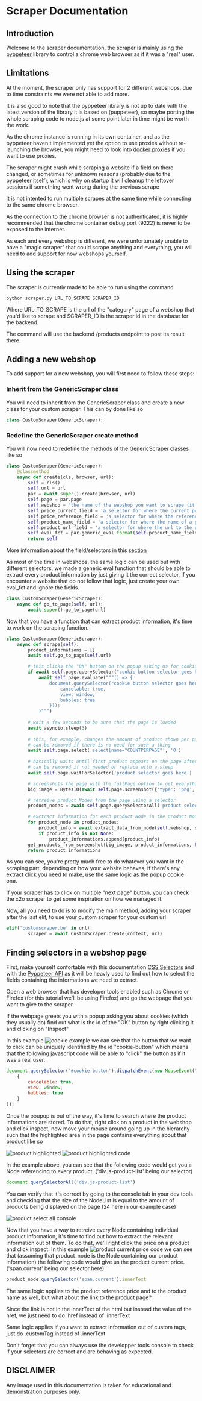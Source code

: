 # Scraper Documentation
## Introduction
Welcome to the scraper documentation, the scraper is mainly using the [pyppeteer](https://github.com/pyppeteer/pyppeteer) library to control a chrome web browser as if it was a "real" user.
## Limitations
At the moment, the scraper only has support for 2 different webshops, due to time constraints we were not able to add more.

It is also good to note that the pyppeteer library is not up to date with the latest version of the library it is based on (puppeteer), so maybe porting the whole scraping code to node.js at some point later in time might be worth the work.

As the chrome instance is running in its own container, and as the pyppeteer haven't implemented yet the option to use proxies without re-launching the browser, you might need to look into [docker proxies](https://docs.docker.com/network/proxy/) if you want to use proxies.

The scraper might crash while scraping a website if a field on there changed, or sometimes for unknown reasons (probably due to the pyppeteer itself), which is why on startup it will cleanup the leftover sessions if something went wrong during the previous scrape

It is not intented to run multiple scrapes at the same time while connecting to the same chrome browser.

As the connection to the chrome browser is not authenticated, it is highly recommended that the chrome container debug port (9222) is never to be exposed to the internet.

As each and every webshop is different, we were unfortunately unable to have a "magic scraper" that could scrape anything and everything, you will need to add support for now webshops yourself.

## Using the scraper
The scraper is currently made to be able to run using the command
```
python scraper.py URL_TO_SCRAPE SCRAPER_ID
```
Where URL_TO_SCRAPE is the url of the "category" page of a webshop that you'd like to scrape and SCRAPER_ID is the scraper id in the database for the backend.

The command will use the backend /products endpoint to post its result there.

## Adding a new webshop
To add support for a new webshop, you will first need to follow these steps:
### Inherit from the GenericScraper class
You will need to inherit from the GenericScraper class and create a new class for your custom scraper. This can by done like so
```python
class CustomScraper(GenericScraper):
```
### Redefine the GenericScraper create method
You will now need to redefine the methods of the GenericScraper classes like so
```python
class CustomScraper(GenericScraper):
    @classmethod
    async def create(cls, browser, url):
        self = cls()
        self.url = url
        par = await super().create(browser, url)
        self.page = par.page
        self.webshop = "the name of the webshop you want to scrape (it will be automatically added to the database if not existing)"
        self.price_current_field = 'a selector for where the current price of a product is located in the html of the page'
        self.price_reference_field = 'a selector for where the reference price of a product is located in the html of the page (when the product is on sale)'
        self.product_name_field = 'a selector for where the name of a product is located in the html of the page'
        self.product_url_field = 'a selector for where the url to the product page is located in the html of the page'
        self.eval_fct = par.generic_eval.format(self.product_name_field, self.price_current_field, self.price_reference_field, self.product_url_field)
        return self
```
More information about the field/selectors in this [section](#finding-selectors-in-a-webshop-page)

As most of the time in webshops, the same logic can be used but with different selectors, we made a generic eval function that should be able to extract every product information by just giving it the correct selector, if you encounter a website that do not follow that logic, just create your own eval_fct and ignore the fields.
```python
class CustomScraper(GenericScraper):
    async def go_to_page(self, url):
        await super().go_to_page(url)
```

Now that you have a function that can extract product information, it's time to work on the scraping function.

```python
class CustomScraper(GenericScraper):
    async def scrape(self):
        product_informations = []
        await self.go_to_page(self.url)

        # this clicks the "OK" button on the popup asking us for cookies
        if await self.page.querySelector("cookie button selector goes here"):
            await self.page.evaluate("""() => {
                document.querySelector("cookie button selector goes here").dispatchEvent(new MouseEvent("click", {
                    cancelable: true,
                    view: window,
                    bubbles: true
                }));
            }""")
        
        # wait a few seconds to be sure that the page is loaded
        await asyncio.sleep(3)
        
        # this, for example, changes the amount of product shown per page on a webpage with a select option that has the name COUNTERPAGE
        # can be removed if there is no need for such a thing
        await self.page.select('select[name="COUNTPERPAGE"', '0')
        
        # basically waits until first product appears on the page after selection "show me all products on the same page"
        # can be removed if not needed or replace with a sleep
        await self.page.waitForSelector('product selector goes here')

        # screenshots the page with the fullPage option to get everything in a single screenshot        
        big_image = BytesIO(await self.page.screenshot({'type': 'png', 'fullPage': True}))

        # retreive product Nodes from the page using a selector
        product_nodes = await self.page.querySelectorAll('product selector goes here')

        # exctract information for each product Node in the product NodeList obtained previously
        for product_node in product_nodes:
            product_info = await extract_data_from_node(self.webshop, self.page, self.eval_fct, product_node)
            if product_info is not None:
                product_informations.append(product_info)
        get_products_from_screenshot(big_image, product_informations, False)
        return product_informations
```

As you can see, you're pretty much free to do whatever you want in the scraping part, depending on how your website behaves, if there's any extract click you need to make, use the same logic as the popup cookie one.

If your scraper has to click on multiple "next page" button, you can check the x2o scraper to get some inspiration on how we managed it.

Now, all you need to do is to modify the main method, adding your scraper after the last elif, to use your custom scraper for your custom url
```python
elif('customscraper.be' in url):
        scraper = await CustomScraper.create(context, url)
```

## Finding selectors in a webshop page
First, make yourself confortable with this documentation [CSS Selectors](https://www.w3schools.com/cssref/css_selectors.asp) and with the [Pyppeteer API](https://pyppeteer.github.io/pyppeteer/reference.html) as it will be heavly used to find out how to select the fields containing the informations we need to extract.

Open a web browser that has developer tools enabled such as Chrome or Firefox (for this tutorial we'll be using Firefox) and go the webpage that you want to give to the scraper.

If the webpage greets you with a popup asking you about cookies (which they usually do) find out what is the id of the "OK" button by right clicking it and clicking on "Inspect"

In this example ![cookie example](img_doc/cookie_button.png) we can see that the button that we want to click can be uniquely identified by the id "cookie-button" which means that the following javascript code will be able to "click" the button as if it was a real user.
```javascript
document.querySelector('#cookie-button').dispatchEvent(new MouseEvent("click", 
    {
        cancelable: true,
        view: window,
        bubbles: true
    }
));
```

Once the poupup is out of the way, it's time to search where the product informations are stored. To do that, right click on a product in the webshop and click inspect, now move your mouse around going up in the hierarchy such that the highlighted area in the page contains everything about that product like so

![product highlighted](img_doc/product_highlighted.png) 
![product highlighted code](img_doc/product_highlighted_code.png)

In the example above, you can see that the following code would get you a Node referencing to every product. ('div.js-product-list' being our selector)
```javascript
document.querySelectorAll('div.js-product-list')
```
You can verify that it's correct by going to the console tab in your dev tools and checking that the size of the NodeList is equal to the amount of products being displayed on the page (24 here in our example case)

![product select all console](img_doc/product_select_all_console.png)

Now that you have a way to retreive every Node containing individual product information, it's time to find out how to extract the relevant information out of them.
To do that, we'll right click the price on a product and click inspect.
In this example ![product current price code](img_doc/product_current_code.png) we can see that (assuming that product_node is the Node containing our product information) the following code would give us the product current price. ('span.current' being our selector here)
```javascript
product_node.querySelector('span.current').innerText
```

The same logic applies to the product reference price and to the product name as well, but what about the link to the product page?

Since the link is not in the innerText of the html but instead the value of the href, we just need to do .href instead of .innerText

Same logic applies if you want to extract information out of custom tags, just do .customTag instead of .innerText

Don't forget that you can always use the developper tools console to check if your selectors are correct and are behaving as expected.

## DISCLAIMER
Any image used in this documentation is taken for educational and demonstration purposes only.